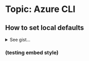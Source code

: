 # Topic: Azure CLI

## How to set local defaults
<details>
<summary>See gist... 
</summary>
<script src="https://gist.github.com/lindacmsheard/c0c5d9266dedd2186014cfcde1cbb11f.js"></script>
</details>

### (testing embed style)
<script src="https://gist.github.com/lindacmsheard/c0c5d9266dedd2186014cfcde1cbb11f.js"></script>